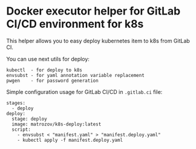 # Docker executor helper for GitLab CI/CD environment for k8s

This helper allows you to easy deploy kubernetes item to k8s from GitLab CI.

You can use next utils for deploy:
```
kubectl  - for deploy to k8s
envsubst - for yaml annotation variable replacement
pwgen    - for password generation 
```

Simple configuration usage for GitLab CI/CD in `.gitlab.ci` file:
```
stages:
  - deploy
deploy:
  stage: deploy
  image: matrozov/k8s-deploy:latest
  script:
    - envsubst < "manifest.yaml" > "manifest.deploy.yaml"
    - kubectl apply -f manifest.deploy.yaml
```